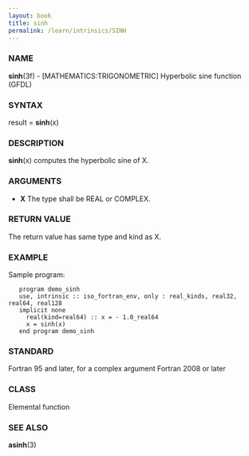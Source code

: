 ```yaml
---
layout: book
title: sinh
permalink: /learn/intrinsics/SINH
---
```

### NAME

**sinh**(3f) - \[MATHEMATICS:TRIGONOMETRIC\] Hyperbolic sine function
(GFDL)

### SYNTAX

result = **sinh**(x)

### DESCRIPTION

**sinh**(x) computes the hyperbolic sine of X.

### ARGUMENTS

  - **X**
    The type shall be REAL or COMPLEX.

### RETURN VALUE

The return value has same type and kind as X.

### EXAMPLE

Sample program:

```
   program demo_sinh
   use, intrinsic :: iso_fortran_env, only : real_kinds, real32, real64, real128
   implicit none
     real(kind=real64) :: x = - 1.0_real64
     x = sinh(x)
   end program demo_sinh
```

### STANDARD

Fortran 95 and later, for a complex argument Fortran 2008 or later

### CLASS

Elemental function

### SEE ALSO

**asinh**(3)
